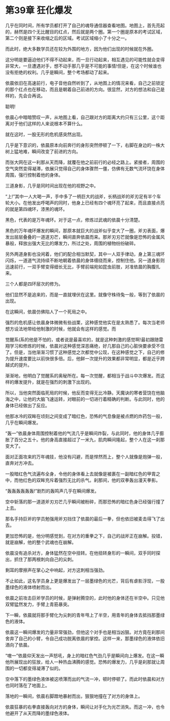 # 第39章 狂化爆发

几乎在同时间，所有学员都打开了自己的魂导通信器查看地图。地图上，首先亮起的，赫然是四个无比醒目的红点，然后就是两个圈。第一个圈是原本的考试区域，第二个则是接下来收缩之后的区域。考试区域缩小了十分之一。

而此时，绝大多数学员还在较为外围的地方，因为他们出现的时候就在外圈。

这分明是要逼迫他们不得不动起来，而一旦行动起来，相互遇见的可能性就会变得非常大，一旦遭遇对手，想不动手那几乎是不可能的事情!但是，在这个时候谁也没有拒绝的权利。几乎是瞬间，整个考场都动了起来。

依晨依旧在高速前行，电子音他自然听到了，从地图上的情况来看，自己之前锁定的那个红点也在移动，而且是朝着自己前进的方向。很显然，对方的想法和自己是样的，先会合再说。

聪明!

依晨心中暗暗赞叹一声，从地图上看，自己跟对方的距离大约只有三公里，这个距离对于他们这样的人来说根本不算什么。

就在这时，一股无形的危机感突然出现。

几乎是下意识的，依晨原本向前奔行的身形突然停顿了一下，右脚在身边的一株大树上猛地难，瞬间改变了前进的方向。

而张大网在这一利那从天而降，就覆在他之前前行的必经之路上。紧接者，周围的空气突然变得凝滞，依展只觉得自己的身体骤然一僵，仿佛有无数气流环饶在身体周围，强行控制着他的身体。

三道身影，几乎是同时间出现在他的视野之中。

“上!”其中一人大喝一声，手中多了一柄巨大的战斧，长柄战斧的斧刃足有半个车轮大小。在他发出呼喝声的同时，他身上已经有四个魂环亮了起来，而且直接点亮的就是第四魂环，漆黑的魂环。

黑色，代表的是万年魂环。对于这一点，修炼过武魂的依晨十分清楚。

黑色的万年魂环爆发的瞬间，那原本就巨大的战斧似乎变大了一圈，斧刃表面，爆发出层层叠叠的一道道刃芒，瞬间直奔依晨而来。那斧刃刃芒就像是恐怖的金属风暴般，释放出强大无比的爆发力，所过之处，周围的植物纷纷破碎。

另外两道身影也没闲着，他们的配合相当默契，其中一人双手律动，身上第三魂环闪烁，一道道气流持续不断地朝着依晨的身体缠绕而来，控制住他。另一道身影则迅速前行，一双手臂变得细长无比，手臂前端宛如昆虫前肢，对准依晨的胸腹扎来。

三个人都是四环层次的修为。

他们显然不是追来的，而是一直就埋伏在这里。就像守株待兔一般，等到了依晨的出现。

在这瞬间，依晨仿佛陷人了一个死局之中。

强烈的危机感让依晨身体微微有些战栗，这种感觉他实在是太熟悉了。每次当老师想方设法地带给他制激的时候，他就会有这样的感觉。而

觉醒系(系的他是不怕的，或者说是最喜欢的，就是这种刺激的感觉啊!最初跟随雷翔学习和修炼的时候，依晨对这种感觉深恶痛绝，好几那自己的心脏快要承受不住了。但是，当他渐渐习惯了这种感觉之次都觉中公现，在这种感觉之下，自己的修为提升速度要比以前快很多倍。后，他鲜一次提升的效果都非常明显，都是近乎跨越式的提升。

渐渐地，他明白了觉醒系的奥秘所在。每一次觉醒，都相当于战斗中次爆发。而这样的爆发提升，就是在强烈的刺激下出现的。

所以，当他突然面临死局的时候，他反而变得无比冷静。天魔诀的寒者营饶在他脑海之中，让他的大脑飞速运转，对眼前的一切进行着精确的判断。与此同时，他的身体已经做出了反应。

他那冰冷的双眸在顷刻之间变成了暗红色，恐怖的气息像是被点燃的炸药包一般，几乎在瞬间爆发。

“轰一”依晨身体周围控制着他的气流几乎是瞬间炸裂，与此同时，他的身体几乎膨胀了百分之五十。他的身高直接超过了一米九，肌肉瞬间隆起，整个人在这一刹那变大了。

面对正面攻来的万年魂技，他没有闪避，而是悍然而上，整个人就像是炮弹一般，直奔对方冲去。

一股暗红色气流遍布全身，令他的身体看上去就像是被裹在一副暗红色的甲胄之中，而他红色的双眸充斥着强烈无比的杀气。刹那间，他的双拳轰出漫天拳影。

“轰轰轰轰轰轰!”剧烈的轰鸣声几乎在瞬间爆发。

空中斩落的那一道道斧刃刃芒几乎瞬间被粉碎，而那恐怖的暗红色身已经强行撞了上去。

那名手持巨斧的学员勉强用斧刃挡住了依晨的最后一拳，但也依旧被麦击得飞了出去。

更加恐怖的是，他分明感觉到，在对方的重拳之下，自己的战斧正在崩解。投错，就是崩解，他的整个武魂也在崩解。

依晨没有追杀对方，身体猛然在空中扭转。在他扭转身形的一瞬间，双手同时探出，抓住了那两根刺向自己的尖刺。

剩耳的摩擦声在掌心之中响起，对方这刺相当强劲。

不止如此，这名学员身上更是爆发出了一层墨绿色的光芒，背后有虐影浮现，一股墨绿色的液体喷射而出。

依晨之前攻击巨斧学员的时候，是弹射腾空的，此时他的身体还在半空中。只见他双臂猛然发力，手臂上青筋暴突。

下一瞬，依晨就将那手臂化为尖刺的青年甩上了半空，用青年的身体去抵挡那墨绿色的液体。

依晨这一瞬间爆发的力量非常强劲，但他这个对手也是相当凶狠。对方竟在刹那间舍弃了自己的小臂，令自己成功脱离依晨的掌控。这样一来，那墨绿色的液体依旧酒向了依晨。

“嗷一”依晨仰天发出一声怒吼，身上的暗红色气劲几乎是瞬间向上爆发。在这一瞬他所展现出的狂放，给人一种热血沸腾的感觉。恐怖的爆发力，几乎是刹那就让周围的一切都变得凝滞了似的。

空中落下的墨绿色液体被这喷薄而出的气流一冲，顿时停顿了。而此时依晨和对方也同时落在了地面上。

落地的一瞬间，依晨右脚蹬地暴射而出，狠狠地撞在了对方的身体上。

依晨狂暴的右拳直接轰向对方的身体，瞬间让对手化为光芒消失。而这一冲，也令他避开了从天而降的墨绿色液体。
